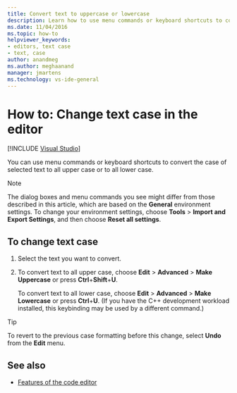 ```yaml
---
title: Convert text to uppercase or lowercase
description: Learn how to use menu commands or keyboard shortcuts to convert the case of selected text to all upper case or to all lower case.
ms.date: 11/04/2016
ms.topic: how-to
helpviewer_keywords:
- editors, text case
- text, case
author: anandmeg
ms.author: meghaanand
manager: jmartens
ms.technology: vs-ide-general
---
```

# How to: Change text case in the editor

 [!INCLUDE [Visual Studio](~/includes/applies-to-version/vs-windows-only.md)]

You can use menu commands or keyboard shortcuts to convert the case of selected text to all upper case or to all lower case.

> [!NOTE]
> The dialog boxes and menu commands you see might differ from those described in this article, which are based on the **General** environment settings. To change your environment settings, choose **Tools** > **Import and Export Settings**, and then choose **Reset all settings**.

## To change text case

1. Select the text you want to convert.

2. To convert text to all upper case, choose **Edit** > **Advanced** > **Make Uppercase** or press **Ctrl**+**Shift**+**U**.

   To convert text to all lower case, choose **Edit** > **Advanced** > **Make Lowercase** or press **Ctrl**+**U**. (If you have the C++ development workload installed, this keybinding may be used by a different command.)

> [!TIP]
> To revert to the previous case formatting before this change, select **Undo** from the **Edit** menu.

## See also

- [Features of the code editor](../ide/writing-code-in-the-code-and-text-editor.md)
